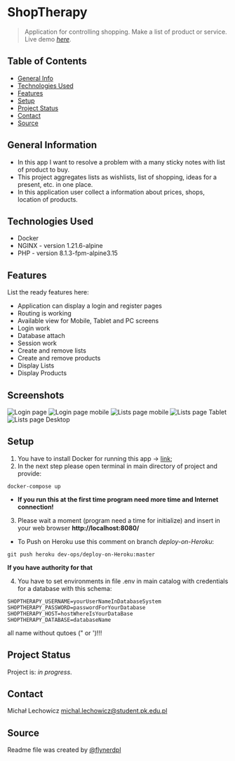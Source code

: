 # ShopTherapy
> Application for controlling shopping. Make a list of product or service.
> Live demo [_here_](https://shoptherapy.herokuapp.com/).

## Table of Contents
* [General Info](#general-information)
* [Technologies Used](#technologies-used)
* [Features](#features)<!-- * [Screenshots](#screenshots) -->
* [Setup](#setup)<!-- * [Usage](#usage) -->
* [Project Status](#project-status)  <!-- * [Room for Improvement](#room-for-improvement) * [Acknowledgements](#acknowledgements) --> 
* [Contact](#contact)
* [Source](#source)
<!-- * [License](#license) -->


## General Information
- In this app I want to resolve a problem with a many sticky notes with list of product to buy.
- This project aggregates lists as wishlists, list of shopping, ideas for a present, etc. in one place.
- In this application user collect a information about prices, shops, location of products.
<!--
- Provide general information about your project here.
- What problem does it (intend to) solve?
- What is the purpose of your project?
- Why did you undertake it?
 You don't have to answer all the questions - just the ones relevant to your project. -->


## Technologies Used
- Docker
- NGINX - version 1.21.6-alpine
- PHP - version 8.1.3-fpm-alpine3.15


## Features
List the ready features here:
- Application can display a login and register pages
- Routing is working
- Available view for Mobile, Tablet and PC screens
- Login work
- Database attach
- Session work
- Create and remove lists
- Create and remove products
- Display Lists
- Display Products


## Screenshots
![Login page](./img/login-page.png)
![Login page mobile](./img/login-page-mobile.png)
![Lists page mobile](./img/lists-page-mobile.png)
![Lists page Tablet](./img/lists-page-tablet.png)
![Lists page Desktop](./img/lists-page-desktop.png)


## Setup
1. You have to install Docker for running this app -> [link](https://www.docker.com/get-started);
2. In the next step please open terminal in main directory of project and provide:
```
docker-compose up
```
- **If you run this at the first time program need more time and Internet connection!**

3. Please wait a moment (program need a time for initialize) and insert in your web browser **http://localhost:8080/**

* To Push on Heroku use this comment on branch *deploy-on-Heroku*:
```
git push heroku dev-ops/deploy-on-Heroku:master
```
**If you have authority for that**

4. You have to set environments in file .env in main catalog with credentials for a database with this schema:
```
SHOPTHERAPY_USERNAME=yourUserNameInDatabaseSystem
SHOPTHERAPY_PASSWORD=passwordForYourDatabase
SHOPTHERAPY_HOST=hostWhereIsYourDataBase
SHOPTHERAPY_DATABASE=databaseName
```
all name without qutoes (" or ')!!!
<!-- What are the project requirements/dependencies? Where are they listed? A requirements.txt or a Pipfile.lock file perhaps? Where is it located?

Proceed to describe how to install / setup one's local environment / get started with the project.
-->

<!-- ## Usage
How does one go about using it?
Provide various use cases and code examples here.

`write-your-code-here` -->


## Project Status
Project is: _in progress_. <!-- If you are no longer working on it, provide reasons why. -->


<!-- ## Room for Improvement
Include areas you believe need improvement / could be improved. Also add TODOs for future development.

Room for improvement:
- Improvement to be done 1
- Improvement to be done 2

To do:
- Feature to be added 1
- Feature to be added 2 -->


<!-- ## Acknowledgements
Give credit here.
- This project was inspired by...
- This project was based on [this tutorial](https://www.example.com).
- Many thanks to... -->


## Contact
Michał Lechowicz <michal.lechowicz@student.pk.edu.pl>
## Source
Readme file was created by [@flynerdpl](https://www.flynerd.pl/)


<!-- Optional -->
<!-- ## License -->
<!-- This project is open source and available under the [... License](). -->

<!-- You don't have to include all sections - just the one's relevant to your project -->
